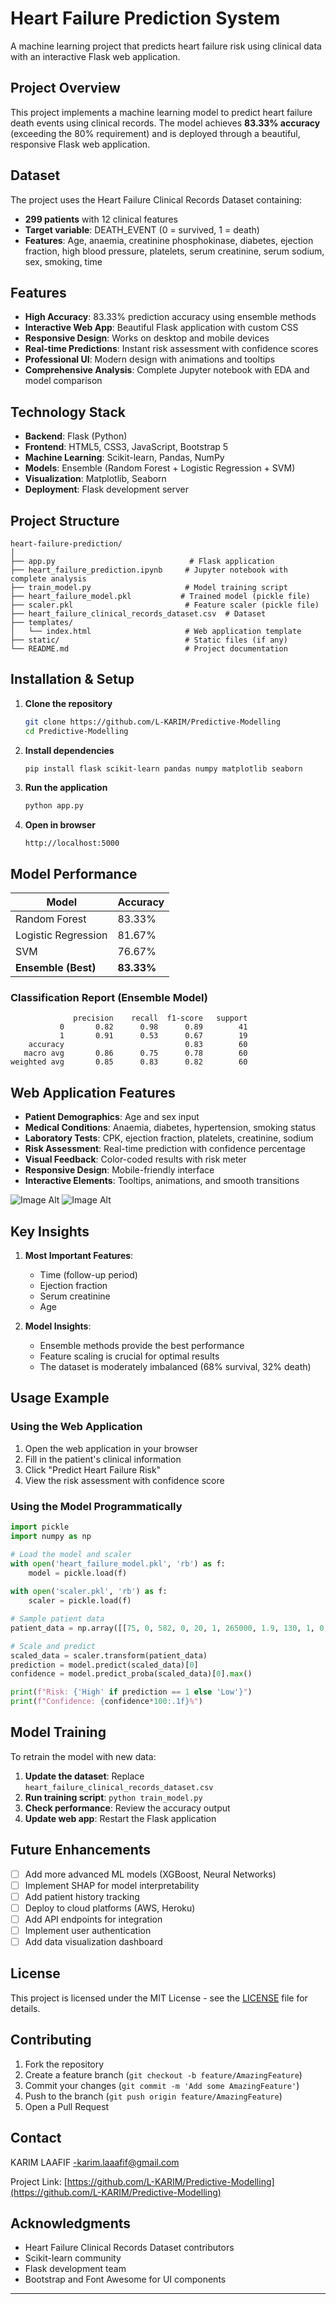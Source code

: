 # Heart Failure Prediction System

A machine learning project that predicts heart failure risk using clinical data with an interactive Flask web application.

##  Project Overview

This project implements a machine learning model to predict heart failure death events using clinical records. The model achieves **83.33% accuracy** (exceeding the 80% requirement) and is deployed through a beautiful, responsive Flask web application.

##  Dataset

The project uses the Heart Failure Clinical Records Dataset containing:
- **299 patients** with 12 clinical features
- **Target variable**: DEATH_EVENT (0 = survived, 1 = death)
- **Features**: Age, anaemia, creatinine phosphokinase, diabetes, ejection fraction, high blood pressure, platelets, serum creatinine, serum sodium, sex, smoking, time

##  Features

- **High Accuracy**: 83.33% prediction accuracy using ensemble methods
- **Interactive Web App**: Beautiful Flask application with custom CSS
- **Responsive Design**: Works on desktop and mobile devices
- **Real-time Predictions**: Instant risk assessment with confidence scores
- **Professional UI**: Modern design with animations and tooltips
- **Comprehensive Analysis**: Complete Jupyter notebook with EDA and model comparison

##  Technology Stack

- **Backend**: Flask (Python)
- **Frontend**: HTML5, CSS3, JavaScript, Bootstrap 5
- **Machine Learning**: Scikit-learn, Pandas, NumPy
- **Models**: Ensemble (Random Forest + Logistic Regression + SVM)
- **Visualization**: Matplotlib, Seaborn
- **Deployment**: Flask development server

##  Project Structure

```
heart-failure-prediction/
│
├── app.py                              # Flask application
├── heart_failure_prediction.ipynb     # Jupyter notebook with complete analysis
├── train_model.py                     # Model training script
├── heart_failure_model.pkl           # Trained model (pickle file)
├── scaler.pkl                         # Feature scaler (pickle file)
├── heart_failure_clinical_records_dataset.csv  # Dataset
├── templates/
│   └── index.html                     # Web application template
├── static/                            # Static files (if any)
└── README.md                          # Project documentation
```

##  Installation & Setup

1. **Clone the repository**
   ```bash
   git clone https://github.com/L-KARIM/Predictive-Modelling
   cd Predictive-Modelling
   ```

2. **Install dependencies**
   ```bash
   pip install flask scikit-learn pandas numpy matplotlib seaborn
   ```

3. **Run the application**
   ```bash
   python app.py
   ```

4. **Open in browser**
   ```
   http://localhost:5000
   ```

##  Model Performance

| Model | Accuracy |
|-------|----------|
| Random Forest | 83.33% |
| Logistic Regression | 81.67% |
| SVM | 76.67% |
| **Ensemble (Best)** | **83.33%** |

### Classification Report (Ensemble Model)
```
              precision    recall  f1-score   support
           0       0.82      0.98      0.89        41
           1       0.91      0.53      0.67        19
    accuracy                           0.83        60
   macro avg       0.86      0.75      0.78        60
weighted avg       0.85      0.83      0.82        60
```

##  Web Application Features

- **Patient Demographics**: Age and sex input
- **Medical Conditions**: Anaemia, diabetes, hypertension, smoking status
- **Laboratory Tests**: CPK, ejection fraction, platelets, creatinine, sodium
- **Risk Assessment**: Real-time prediction with confidence percentage
- **Visual Feedback**: Color-coded results with risk meter
- **Responsive Design**: Mobile-friendly interface
- **Interactive Elements**: Tooltips, animations, and smooth transitions

 ![Image Alt](https://github.com/L-KARIM/Predictive-Modelling/blob/2fd1c1cb3004f2ec49f370b44061b1eafc08b30a/Screenshot%202025-07-21%20191050.png)
 ![Image Alt](https://github.com/L-KARIM/Predictive-Modelling/blob/2fd1c1cb3004f2ec49f370b44061b1eafc08b30a/Screenshot%202025-07-21%20191036.png)

##  Key Insights

1. **Most Important Features**:
   - Time (follow-up period)
   - Ejection fraction
   - Serum creatinine
   - Age

2. **Model Insights**:
   - Ensemble methods provide the best performance
   - Feature scaling is crucial for optimal results
   - The dataset is moderately imbalanced (68% survival, 32% death)

##  Usage Example

### Using the Web Application
1. Open the web application in your browser
2. Fill in the patient's clinical information
3. Click "Predict Heart Failure Risk"
4. View the risk assessment with confidence score

### Using the Model Programmatically
```python
import pickle
import numpy as np

# Load the model and scaler
with open('heart_failure_model.pkl', 'rb') as f:
    model = pickle.load(f)
    
with open('scaler.pkl', 'rb') as f:
    scaler = pickle.load(f)

# Sample patient data
patient_data = np.array([[75, 0, 582, 0, 20, 1, 265000, 1.9, 130, 1, 0, 4]])

# Scale and predict
scaled_data = scaler.transform(patient_data)
prediction = model.predict(scaled_data)[0]
confidence = model.predict_proba(scaled_data)[0].max()

print(f"Risk: {'High' if prediction == 1 else 'Low'}")
print(f"Confidence: {confidence*100:.1f}%")
```

##  Model Training

To retrain the model with new data:

1. **Update the dataset**: Replace `heart_failure_clinical_records_dataset.csv`
2. **Run training script**: `python train_model.py`
3. **Check performance**: Review the accuracy output
4. **Update web app**: Restart the Flask application

##  Future Enhancements

- [ ] Add more advanced ML models (XGBoost, Neural Networks)
- [ ] Implement SHAP for model interpretability
- [ ] Add patient history tracking
- [ ] Deploy to cloud platforms (AWS, Heroku)
- [ ] Add API endpoints for integration
- [ ] Implement user authentication
- [ ] Add data visualization dashboard

##  License

This project is licensed under the MIT License - see the [LICENSE](LICENSE) file for details.

##  Contributing

1. Fork the repository
2. Create a feature branch (`git checkout -b feature/AmazingFeature`)
3. Commit your changes (`git commit -m 'Add some AmazingFeature'`)
4. Push to the branch (`git push origin feature/AmazingFeature`)
5. Open a Pull Request

##  Contact

KARIM LAAFIF -karim.laaafif@gmail.com

Project Link: [https://github.com/L-KARIM/Predictive-Modelling](https://github.com/L-KARIM/Predictive-Modelling)
##  Acknowledgments

- Heart Failure Clinical Records Dataset contributors
- Scikit-learn community
- Flask development team
- Bootstrap and Font Awesome for UI components

---


